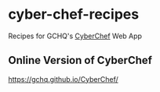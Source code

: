 # cyber-chef-recipes
Recipes for GCHQ's [CyberChef](https://github.com/gchq/CyberChef) Web App

## Online Version of CyberChef

https://gchq.github.io/CyberChef/
